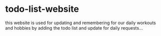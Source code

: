 # todo-list-website
this website is used for updating and remembering for our daily workouts and hobbies by adding the todo list and update for daily requests...
